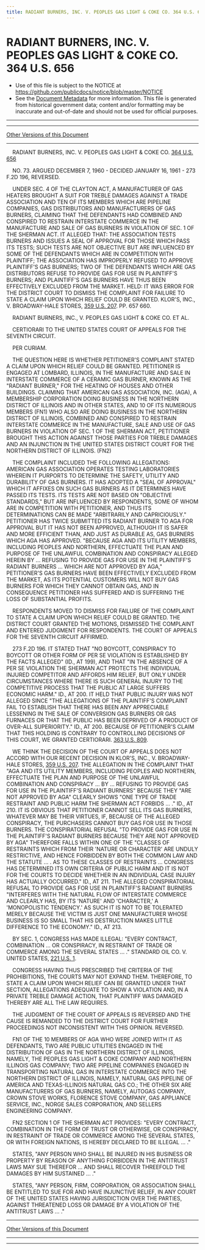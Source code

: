 ```yaml
---
title: RADIANT BURNERS, INC. V. PEOPLES GAS LIGHT & COKE CO. 364 U.S. 656
---
```


# RADIANT BURNERS, INC. V. PEOPLES GAS LIGHT & COKE CO. 364 U.S. 656

* Use of this file is subject to the NOTICE at https://github.com/publicdocs/notice/blob/master/NOTICE
* See the [Document Metadata](../../../index.md) for more information.
  This file is generated from historical government data; content and/or formatting may be inaccurate and out-of-date and should not be used for official purposes.

----------
----------

[Other Versions of this Document](https://publicdocs.github.io/go/links?ns=uslm-x&ref=%2Fus%2Fcourts%2Fscotus%2FusReporter%2F364%2F656)

----------

    RADIANT BURNERS, INC. V. PEOPLES GAS LIGHT & COKE CO. [364 U.S. 656][/us/courts/scotus/usReporter/364/656]

    NO. 73.  ARGUED DECEMBER 7, 1960 - DECIDED JANUARY 16, 1961 - 273 F.2D 196, REVERSED.

    UNDER SEC. 4 OF THE CLAYTON ACT, A MANUFACTURER OF GAS HEATERS BROUGHT A SUIT FOR TREBLE DAMAGES AGAINST A TRADE ASSOCIATION AND TEN OF ITS MEMBERS WHICH ARE PIPELINE COMPANIES, GAS DISTRIBUTORS AND MANUFACTURERS OF GAS BURNERS, CLAIMING THAT THE DEFENDANTS HAD COMBINED AND CONSPIRED TO RESTRAIN INTERSTATE COMMERCE IN THE MANUFACTURE AND SALE OF GAS BURNERS IN VIOLATION OF SEC. 1 OF THE SHERMAN ACT.  IT ALLEGED THAT:  THE ASSOCIATION TESTS BURNERS AND ISSUES A SEAL OF APPROVAL FOR THOSE WHICH PASS ITS TESTS; SUCH TESTS ARE NOT OBJECTIVE BUT ARE INFLUENCED BY SOME OF THE DEFENDANTS WHICH ARE IN COMPETITION WITH PLAINTIFF; THE ASSOCIATION HAS IMPROPERLY REFUSED TO APPROVE PLAINTIFF'S GAS BURNERS; TWO OF THE DEFENDANTS WHICH ARE GAS DISTRIBUTORS REFUSE TO PROVIDE GAS FOR USE IN PLAINTIFF'S BURNERS; AND PLAINTIFF'S GAS BURNERS HAVE THUS BEEN EFFECTIVELY EXCLUDED FROM THE MARKET.  HELD:  IT WAS ERROR FOR THE DISTRICT COURT TO DISMISS THE COMPLAINT FOR FAILURE TO STATE A CLAIM UPON WHICH RELIEF COULD BE GRANTED.  KLOR'S, INC., V. BROADWAY-HALE STORES, [359 U.S. 207][/us/courts/scotus/usReporter/359/207].  PP. 657 660.

    RADIANT BURNERS, INC., V. PEOPLES GAS LIGHT & COKE CO. ET AL.

    CERTIORARI TO THE UNITED STATES COURT OF APPEALS FOR THE SEVENTH CIRCUIT.

    PER CURIAM.

    THE QUESTION HERE IS WHETHER PETITIONER'S COMPLAINT STATED A CLAIM UPON WHICH RELIEF COULD BE GRANTED.  PETITIONER IS ENGAGED AT LOMBARD, ILLINOIS, IN THE MANUFACTURE AND SALE IN INTERSTATE COMMERCE OF A CERAMIC GAS BURNER, KNOWN AS THE "RADIANT BURNER," FOR THE HEATING OF HOUSES AND OTHER BUILDINGS.  CLAIMING THAT AMERICAN GAS ASSOCIATION, INC. (AGA), A MEMBERSHIP CORPORATION DOING BUSINESS IN THE NORTHERN DISTRICT OF ILLINOIS AND IN OTHER STATES, AND 10 OF ITS NUMEROUS MEMBERS (FN1) WHO ALSO ARE DOING BUSINESS IN THE NORTHERN DISTRICT OF ILLINOIS, COMBINED AND CONSPIRED TO RESTRAIN INTERSTATE COMMERCE IN THE MANUFACTURE, SALE AND USE OF GAS BURNERS IN VIOLATION OF SEC. 1 OF THE SHERMAN ACT, PETITIONER BROUGHT THIS ACTION AGAINST THOSE PARTIES FOR TREBLE DAMAGES AND AN INJUNCTION IN THE UNITED STATES DISTRICT COURT FOR THE NORTHERN DISTRICT OF ILLINOIS.  (FN2)

    THE COMPLAINT INCLUDED THE FOLLOWING ALLEGATIONS:  AMERICAN GAS ASSOCIATION OPERATES TESTING LABORATORIES WHEREIN IT PURPORTS TO DETERMINE THE SAFETY, UTILITY AND DURABILITY OF GAS BURNERS.  IT HAS ADOPTED A "SEAL OF APPROVAL" WHICH IT AFFIXES ON SUCH GAS BURNERS AS IT DETERMINES HAVE PASSED ITS TESTS.  ITS TESTS ARE NOT BASED ON "OBJECTIVE STANDARDS," BUT ARE INFLUENCED BY RESPONDENTS, SOME OF WHOM ARE IN COMPETITION WITH PETITIONER, AND THUS ITS DETERMINATIONS CAN BE MADE "ARBITRARILY AND CAPRICIOUSLY."  PETITIONER HAS TWICE SUBMITTED ITS RADIANT BURNER TO AGA FOR APPROVAL BUT IT HAS NOT BEEN APPROVED, ALTHOUGH IT IS SAFER AND MORE EFFICIENT THAN, AND JUST AS DURABLE AS, GAS BURNERS WHICH AGA HAS APPROVED.  "BECAUSE AGA AND ITS UTILITY MEMBERS, INCLUDING PEOPLES AND NORTHERN, EFFECTUATE THE PLAN AND PURPOSE OF THE UNLAWFUL COMBINATION AND CONSPIRACY ALLEGED HEREIN BY ...  REFUSING TO PROVIDE GAS FOR USE IN THE PLAINTIFF'S RADIANT BURNERS ... WHICH ARE NOT APPROVED BY AGA," PETITIONER'S GAS BURNERS HAVE BEEN EFFECTIVELY EXCLUDED FROM THE MARKET, AS ITS POTENTIAL CUSTOMERS WILL NOT BUY GAS BURNERS FOR WHICH THEY CANNOT OBTAIN GAS, AND IN CONSEQUENCE PETITIONER HAS SUFFERED AND IS SUFFERING THE LOSS OF SUBSTANTIAL PROFITS.

    RESPONDENTS MOVED TO DISMISS FOR FAILURE OF THE COMPLAINT TO STATE A CLAIM UPON WHICH RELIEF COULD BE GRANTED.  THE DISTRICT COURT GRANTED THE MOTIONS, DISMISSED THE COMPLAINT AND ENTERED JUDGMENT FOR RESPONDENTS.  THE COURT OF APPEALS FOR THE SEVENTH CIRCUIT AFFIRMED.

    273 F.2D 196.  IT STATED THAT "NO BOYCOTT, CONSPIRACY TO BOYCOTT OR OTHER FORM OF PER SE VIOLATION IS ESTABLISHED BY THE FACTS ALLEGED" (ID., AT 199), AND THAT "IN THE ABSENCE OF A PER SE VIOLATION THE SHERMAN ACT PROTECTS THE INDIVIDUAL INJURED COMPETITOR AND AFFORDS HIM RELIEF, BUT ONLY UNDER CIRCUMSTANCES WHERE THERE IS SUCH GENERAL INJURY TO THE COMPETITIVE PROCESS THAT THE PUBLIC AT LARGE SUFFERS ECONOMIC HARM."  ID., AT 200.  IT HELD THAT PUBLIC INJURY WAS NOT ALLEGED SINCE "THE ALLEGATIONS OF THE PLAINTIFF'S COMPLAINT FAIL TO ESTABLISH THAT THERE HAS BEEN ANY APPRECIABLE LESSENING IN THE SALE OF CONVERSION GAS BURNERS OR GAS FURNACES OR THAT THE PUBLIC HAS BEEN DEPRIVED OF A PRODUCT OF OVER-ALL SUPERIORITY."  ID., AT 200.  BECAUSE OF PETITIONER'S CLAIM THAT THIS HOLDING IS CONTRARY TO CONTROLLING DECISIONS OF THIS COURT, WE GRANTED CERTIORARI.  [363 U.S. 809][/us/courts/scotus/usReporter/363/809].

    WE THINK THE DECISION OF THE COURT OF APPEALS DOES NOT ACCORD WITH OUR RECENT DECISION IN KLOR'S, INC., V. BROADWAY-HALE STORES, [359 U.S. 207][/us/courts/scotus/usReporter/359/207].  THE ALLEGATION IN THE COMPLAINT THAT "AGA AND ITS UTILITY MEMBERS, INCLUDING PEOPLES AND NORTHERN, EFFECTUATE THE PLAN AND PURPOSE OF THE UNLAWFUL COMBINATION AND CONSPIRACY  ...  BY  ... REFUSING TO PROVIDE GAS FOR USE IN THE PLAINTIFF'S RADIANT BURNERS" BECAUSE THEY "ARE NOT APPROVED BY AGA" CLEARLY SHOWS "ONE TYPE OF TRADE RESTRAINT AND PUBLIC HARM THE SHERMAN ACT FORBIDS  ...  ."  ID., AT 210.  IT IS OBVIOUS THAT PETITIONER CANNOT SELL ITS GAS BURNERS, WHATEVER MAY BE THEIR VIRTUES, IF, BECAUSE OF THE ALLEGED CONSPIRACY, THE PURCHASERS CANNOT BUY GAS FOR USE IN THOSE BURNERS.  THE CONSPIRATORIAL REFUSAL "TO PROVIDE GAS FOR USE IN THE PLAINTIFF'S RADIANT BURNERS BECAUSE THEY ARE NOT APPROVED BY AGA" THEREFORE FALLS WITHIN ONE OF THE "CLASSES OF RESTRAINTS WHICH FROM THEIR 'NATURE OR CHARACTER' ARE UNDULY RESTRICTIVE, AND HENCE FORBIDDEN BY BOTH THE COMMON LAW AND THE STATUTE  ...  .  AS TO THESE CLASSES OF RESTRAINTS ...  CONGRESS HAS DETERMINED ITS OWN CRITERIA OF PUBLIC HARM AND IT IS NOT FOR THE COURTS TO DECIDE WHETHER IN AN INDIVIDUAL CASE INJURY HAS ACTUALLY OCCURRED."  ID., AT 211.  THE ALLEGED CONSPIRATORIAL REFUSAL TO PROVIDE GAS FOR USE IN PLAINTIFF'S RADIANT BURNERS "INTERFERES WITH THE NATURAL FLOW OF INTERSTATE COMMERCE AND CLEARLY HAS, BY ITS 'NATURE' AND 'CHARACTER,' A 'MONOPOLISTIC TENDENCY.'  AS SUCH IT IS NOT TO BE TOLERATED MERELY BECAUSE THE VICTIM IS JUST ONE MANUFACTURER WHOSE BUSINESS IS SO SMALL THAT HIS DESTRUCTION MAKES LITTLE DIFFERENCE TO THE ECONOMY."  ID., AT 213.

    BY SEC. 1, CONGRESS HAS MADE ILLEGAL:  "EVERY CONTRACT, COMBINATION ...  OR CONSPIRACY, IN RESTRAINT OF TRADE OR COMMERCE AMONG THE SEVERAL STATES  ...  ."  STANDARD OIL CO. V. UNITED STATES, [221 U.S. 1][/us/courts/scotus/usReporter/221/1].

    CONGRESS HAVING THUS PRESCRIBED THE CRITERIA OF THE PROHIBITIONS, THE COURTS MAY NOT EXPAND THEM.  THEREFORE, TO STATE A CLAIM UPON WHICH RELIEF CAN BE GRANTED UNDER THAT SECTION, ALLEGATIONS ADEQUATE TO SHOW A VIOLATION AND, IN A PRIVATE TREBLE DAMAGE ACTION, THAT PLAINTIFF WAS DAMAGED THEREBY ARE ALL THE LAW REQUIRES.

    THE JUDGMENT OF THE COURT OF APPEALS IS REVERSED AND THE CAUSE IS REMANDED TO THE DISTRICT COURT FOR FURTHER PROCEEDINGS NOT INCONSISTENT WITH THIS OPINION.  REVERSED.

    FN1  OF THE 10 MEMBERS OF AGA WHO WERE JOINED WITH IT AS DEFENDANTS, TWO ARE PUBLIC UTILITIES ENGAGED IN THE DISTRIBUTION OF GAS IN THE NORTHERN DISTRICT OF ILLINOIS, NAMELY, THE PEOPLES GAS LIGHT & COKE COMPANY AND NORTHERN ILLINOIS GAS COMPANY; TWO ARE PIPELINE COMPANIES ENGAGED IN TRANSPORTING NATURAL GAS IN INTERSTATE COMMERCE INTO THE NORTHERN DISTRICT OF ILLINOIS, NAMELY, NATURAL GAS PIPELINE OF AMERICA AND TEXAS-ILLINOIS NATURAL GAS CO.; THE OTHER SIX ARE MANUFACTURERS OF GAS BURNERS, NAMELY, AUTOGAS COMPANY, CROWN STOVE WORKS, FLORENCE STOVE COMPANY, GAS APPLIANCE SERVICE, INC., NORGE SALES CORPORATION, AND SELLERS ENGINEERING COMPANY.

    FN2  SECTION 1 OF THE SHERMAN ACT PROVIDES:  "EVERY CONTRACT, COMBINATION IN THE FORM OF TRUST OR OTHERWISE, OR CONSPIRACY, IN RESTRAINT OF TRADE OR COMMERCE AMONG THE SEVERAL STATES, OR WITH FOREIGN NATIONS, IS HEREBY DECLARED TO BE ILLEGAL  ...  ."

    STATES, "ANY PERSON WHO SHALL BE INJURED IN HIS BUSINESS OR PROPERTY BY REASON OF ANYTHING FORBIDDEN IN THE ANTITRUST LAWS MAY SUE THEREFOR ...  AND SHALL RECOVER THREEFOLD THE DAMAGES BY HIM SUSTAINED  ...  ."

    STATES, "ANY PERSON, FIRM, CORPORATION, OR ASSOCIATION SHALL BE ENTITLED TO SUE FOR AND HAVE INJUNCTIVE RELIEF, IN ANY COURT OF THE UNITED STATES HAVING JURISDICTION OVER THE PARTIES, AGAINST THREATENED LOSS OR DAMAGE BY A VIOLATION OF THE ANTITRUST LAWS  ...  ."

----------

[Other Versions of this Document](https://publicdocs.github.io/go/links?ns=uslm-x&ref=%2Fus%2Fcourts%2Fscotus%2FusReporter%2F364%2F656)

----------
----------

[/us/courts/scotus/usReporter/364/656]: https://publicdocs.github.io/go/links?ns=uslm-x&ref=%2Fus%2Fcourts%2Fscotus%2FusReporter%2F364%2F656
[/us/courts/scotus/usReporter/359/207]: https://publicdocs.github.io/go/links?ns=uslm-x&ref=%2Fus%2Fcourts%2Fscotus%2FusReporter%2F359%2F207
[/us/courts/scotus/usReporter/363/809]: https://publicdocs.github.io/go/links?ns=uslm-x&ref=%2Fus%2Fcourts%2Fscotus%2FusReporter%2F363%2F809
[/us/courts/scotus/usReporter/359/207]: https://publicdocs.github.io/go/links?ns=uslm-x&ref=%2Fus%2Fcourts%2Fscotus%2FusReporter%2F359%2F207
[/us/courts/scotus/usReporter/221/1]: https://publicdocs.github.io/go/links?ns=uslm-x&ref=%2Fus%2Fcourts%2Fscotus%2FusReporter%2F221%2F1


